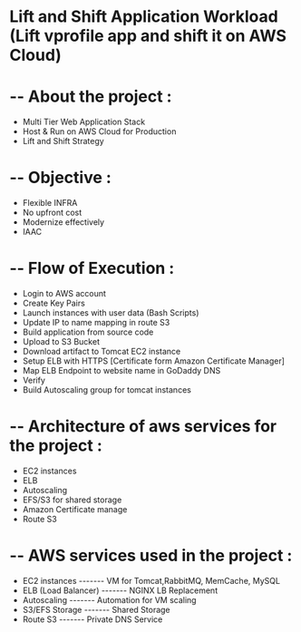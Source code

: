 # Lift and Shift Application Workload (Lift vprofile app and shift it on AWS Cloud) #

#  -- About the project :

- Multi Tier Web Application Stack
- Host & Run on AWS Cloud for Production
- Lift and Shift Strategy

# -- Objective :

- Flexible INFRA
- No upfront cost
- Modernize effectively
- IAAC

# -- Flow of Execution :

- Login to AWS account
- Create Key Pairs
- Launch instances with user data (Bash Scripts)
- Update IP to name mapping in route S3
- Build application from source code
- Upload to S3 Bucket
- Download artifact to Tomcat EC2 instance
- Setup ELB with HTTPS [Certificate form Amazon Certificate Manager]
- Map ELB Endpoint to website name in GoDaddy DNS
- Verify
- Build Autoscaling group for tomcat instances

# -- Architecture of aws services for the project :

- EC2 instances
- ELB
- Autoscaling
- EFS/S3 for shared storage
- Amazon Certificate manage
- Route S3

# -- AWS services used in the project :

- EC2 instances         ------- VM for Tomcat,RabbitMQ, MemCache, MySQL
- ELB (Load Balancer)   ------- NGINX LB Replacement
- Autoscaling           ------- Automation for VM scaling
- S3/EFS Storage        ------- Shared Storage
- Route S3              ------- Private DNS Service

